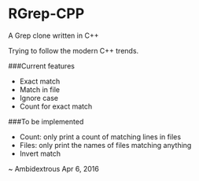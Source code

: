 # RGrep-CPP

A Grep clone written in C++

Trying to follow the modern C++ trends.

###Current features

* Exact match
* Match in file
* Ignore case
* Count for exact match

###To be implemented

* Count: only print a count of matching lines in files
* Files: only print the names of files matching anything
* Invert match

~ Ambidextrous
Apr 6, 2016
